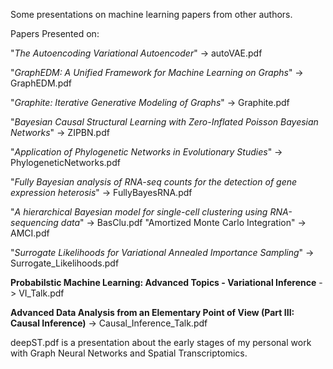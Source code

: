 Some presentations on machine learning papers from other authors.

Papers Presented on:

"_The Autoencoding Variational Autoencoder_" -> autoVAE.pdf

"_GraphEDM: A Unified Framework for Machine Learning on Graphs_" -> GraphEDM.pdf

"_Graphite: Iterative Generative Modeling of Graphs_" -> Graphite.pdf

"_Bayesian Causal Structural Learning with Zero-Inflated Poisson Bayesian Networks_" -> ZIPBN.pdf

"_Application of Phylogenetic Networks in Evolutionary Studies_" -> PhylogeneticNetworks.pdf

"_Fully Bayesian analysis of RNA-seq counts for the detection of gene expression heterosis_" -> FullyBayesRNA.pdf

"_A hierarchical Bayesian model for single-cell clustering using RNA-sequencing data_" -> BasClu.pdf
"Amortized Monte Carlo Integration" -> AMCI.pdf

"_Surrogate Likelihoods for Variational Annealed Importance Sampling_" -> Surrogate_Likelihoods.pdf

**Probabilstic Machine Learning: Advanced Topics - Variational Inference** -> VI_Talk.pdf

**Advanced Data Analysis from an Elementary Point of View (Part III: Causal Inference)** -> Causal_Inference_Talk.pdf

deepST.pdf is a presentation about the early stages of my personal work with Graph Neural Networks and Spatial Transcriptomics.
